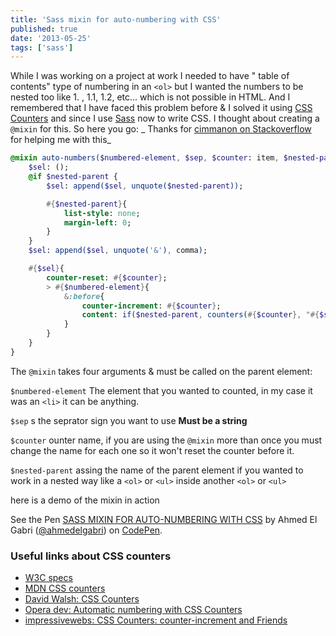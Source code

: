 ```yaml
---
title: 'Sass mixin for auto-numbering with CSS'
published: true
date: '2013-05-25'
tags: ['sass']
---
```


While I was working on a project at work I needed to have " table of contents"
type of numbering in an `<ol>` but I wanted the numbers to be nested too like 1.
, 1.1, 1.2, etc... which is not possible in HTML. And I remembered that I have
faced this problem before &amp; I solved it using
[CSS Counters](https://developer.mozilla.org/en-US/docs/Web/Guide/CSS/Counters)
and since I use [Sass](http://sass-lang.com/) now to write CSS. I thought about
creating a `@mixin` for this. So here you go: _ Thanks for
[cimmanon on Stackoverflow](http://stackoverflow.com/questions/16645824/check-for-a-variable-in-sass-mixin-print-it-if-its-defined/16648360?noredirect=1#16648360)
for helping me with this_

<!-- more -->

```sass
@mixin auto-numbers($numbered-element, $sep, $counter: item, $nested-parent: false ){
    $sel: ();
    @if $nested-parent {
        $sel: append($sel, unquote($nested-parent));

        #{$nested-parent}{
            list-style: none;
            margin-left: 0;
        }
    }
    $sel: append($sel, unquote('&'), comma);

    #{$sel}{
        counter-reset: #{$counter};
        > #{$numbered-element}{
            &:before{
                counter-increment: #{$counter};
                content: if($nested-parent, counters(#{$counter}, "#{$sep} ") "#{$sep} ", counter(#{$counter}) "#{$sep} ") ;
            }
        }
    }
}
```

The `@mixin` takes four arguments & must be called on the parent element:

`$numbered-element` The element that you wanted to counted, in my case it was an
`<li>` it can be anything.

`$sep` s the seprator sign you want to use <b>Must be a string</b>

`$counter` ounter name, if you are using the `@mixin` more than once you must
change the name for each one so it won't reset the counter before it.

`$nested-parent` assing the name of the parent element if you wanted to work in
a nested way like a `<ol>` or `<ul>` inside another `<ol>` or `<ul>`

here is a demo of the mixin in action

<p data-height="400" data-theme-id="0" data-slug-hash="bsIhF" data-default-tab="result" class='codepen'>See the Pen <a href='http://codepen.io/ahmedelgabri/pen/bsIhF/'>SASS MIXIN FOR AUTO-NUMBERING WITH CSS</a> by Ahmed El Gabri (<a href='http://codepen.io/ahmedelgabri'>@ahmedelgabri</a>) on <a href='http://codepen.io'>CodePen</a>.</p>
<script async src="//codepen.io/assets/embed/ei.js"></script>

### Useful links about CSS counters

- [W3C specs](http://www.w3.org/TR/CSS21/generate.html)
- [MDN CSS counters](https://developer.mozilla.org/en-US/docs/Web/Guide/CSS/Counters)
- [David Walsh: CSS Counters](http://davidwalsh.name/css-counters)
- [Opera dev: Automatic numbering with CSS Counters](http://dev.opera.com/articles/view/automatic-numbering-with-css-counters/)
- [impressivewebs: CSS Counters: counter-increment and Friends](http://www.impressivewebs.com/css-counter-increment/)
